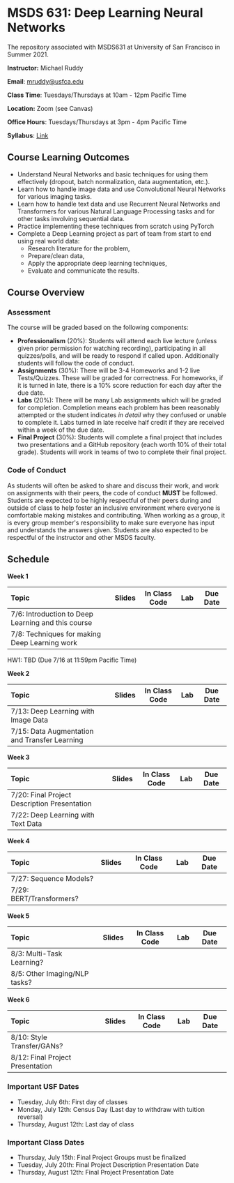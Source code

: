 # MSDS 631: Deep Learning Neural Networks
The repository associated with MSDS631 at University of San Francisco in Summer 2021.

**Instructor:** Michael Ruddy

**Email**: mruddy@usfca.edu

**Class Time**: Tuesdays/Thursdays at 10am - 12pm Pacific Time

**Location:** Zoom (see Canvas)

**Office Hours**: Tuesdays/Thursdays at 3pm - 4pm Pacific Time

**Syllabus**: [Link](https://github.com/mgruddy/DeepLearning_MSDS21/blob/main/MSDS631_DeepLearning_Syllabus.pdf)

## Course Learning Outcomes

- Understand Neural Networks and basic techniques for using them effectively (dropout, batch normalization, data augmentation, etc.).
- Learn how to handle image data and use Convolutional Neural Networks for various imaging tasks.
- Learn how to handle text data and use Recurrent Neural Networks and Transformers for various Natural Language Processing tasks and for other tasks involving sequential data.
- Practice implementing these techniques from scratch using PyTorch
- Complete a Deep Learning project as part of team from start to end using real world data:
  - Research literature for the problem,
  - Prepare/clean data,
  - Apply the appropriate deep learning techniques,
  - Evaluate and communicate the results.

## Course Overview

### Assessment

The course will be graded based on the following components:

- **Professionalism** (20%): Students will attend each live lecture (unless given prior permission for watching recording), participating in all quizzes/polls, and will be ready to respond if called upon. Additionally students will follow the code of conduct.
- **Assignments** (30%): There will be 3-4 Homeworks and 1-2 live Tests/Quizzes. These will be graded for correctness. For homeworks, if it is turned in late, there is a 10% score reduction for each day after the due date.
- **Labs** (20%): There will be many Lab assignments which will be graded for completion. Completion means each problem has been reasonably attempted or the student indicates *in detail* why they confused or unable to complete it. Labs turned in late receive half credit if they are received within a week of the due date.
- **Final Project** (30%): Students will complete a final project that includes two presentations and a GitHub repository (each worth 10% of their total grade). Students will work in teams of two to complete their final project.

### Code of Conduct

As students will often be asked to share and discuss their work, and work on assignments with their peers, the code of conduct **MUST** be followed. Students are expected to be highly respectful of their peers during and outside of class to help foster an inclusive environment where everyone is comfortable making mistakes and contributing. When working as a group, it is every group member's responsibility to make sure everyone has input and understands the answers given. Students are also expected to be respectful of the instructor and other MSDS faculty.

## Schedule


**Week 1**

| Topic | Slides | In Class Code | Lab | Due Date |
 | :---  | :---:  | :---:  | :---:  | :---: |
 | 7/6: Introduction to Deep Learning and this course | | | | |
 | 7/8: Techniques for making Deep Learning work | | | | |

HW1: TBD (Due 7/16 at 11:59pm Pacific Time)

**Week 2**

| Topic | Slides | In Class Code | Lab | Due Date |
 | :---  | :---:  | :---:  | :---:  | :---: |
 | 7/13: Deep Learning with Image Data | | | | |
 | 7/15: Data Augmentation and Transfer Learning | | | | |

**Week 3**

| Topic | Slides | In Class Code | Lab | Due Date |
 | :---  | :---:  | :---:  | :---:  | :---: |
 | 7/20: Final Project Description Presentation | | | | |
 | 7/22: Deep Learning with Text Data| | | | |

**Week 4**

| Topic | Slides | In Class Code | Lab | Due Date |
 | :---  | :---:  | :---:  | :---:  | :---: |
 | 7/27: Sequence Models? | | | | |
 | 7/29: BERT/Transformers? | | | | |

**Week 5**

| Topic | Slides | In Class Code | Lab | Due Date |
 | :---  | :---:  | :---:  | :---:  | :---: |
 | 8/3: Multi-Task Learning? | | | | |
 | 8/5: Other Imaging/NLP tasks?| | | | |

**Week 6**

| Topic | Slides | In Class Code | Lab | Due Date |
 | :---  | :---:  | :---:  | :---:  | :---: |
 | 8/10: Style Transfer/GANs?| | | | |
 | 8/12: Final Project Presentation| | | | |

 ### Important USF Dates
 
 - Tuesday, July 6th: First day of classes
 - Monday, July 12th: Census Day (Last day to withdraw with tuition reversal)
 - Thursday, August 12th: Last day of class
 
 ### Important Class Dates

 - Thursday, July 15th: Final Project Groups must be finalized
 - Tuesday, July 20th: Final Project Description Presentation Date
 - Thursday, August 12th: Final Project Presentation Date
